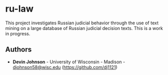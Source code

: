 # ru-law

This project investigates Russian judicial behavior through the use of text mining on a large database of Russian judicial decision texts. This is a work in progress.

## Authors

* **Devin Johnson** - University of Wisconsin - Madison - djohnson58@wisc.edu (https://github.com/dj1121)
